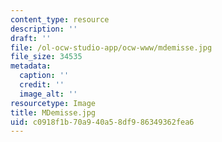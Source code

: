 ```yaml
---
content_type: resource
description: ''
draft: ''
file: /ol-ocw-studio-app/ocw-www/mdemisse.jpg
file_size: 34535
metadata:
  caption: ''
  credit: ''
  image_alt: ''
resourcetype: Image
title: MDemisse.jpg
uid: c0918f1b-70a9-40a5-8df9-86349362fea6
---
```

